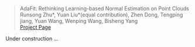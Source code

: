 > AdaFit: Rethinking Learning-based Normal Estimation on Point Clouds<br>
> Runsong Zhu*, Yuan Liu*(equal contribution), Zhen Dong, Tengping jiang, Yuan Wang, Wenping Wang, Bisheng Yang<br>
> [Project Page](https://runsong123.github.io/AdaFit/)

Under construction ...
